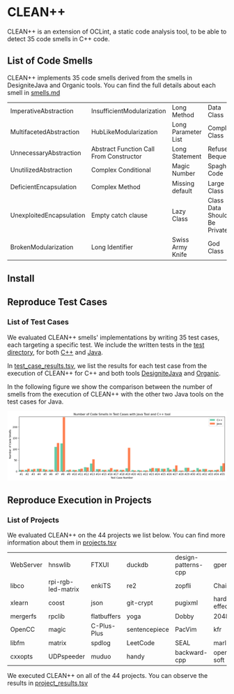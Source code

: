 # CLEAN++

CLEAN++ is an extension of OCLint, a static code analysis tool, to be able to detect 35 code smells in C++ code.

## List of Code Smells

CLEAN++ implements 35 code smells derived from the smells in DesigniteJava and Organic tools.
You can find the full details about each smell in [smells.md](data/smells.md)

| | | | | |
|--------------------------|-----------------------------------------|---------------------|------------------------------|------------------------|
| ImperativeAbstraction    | InsufficientModularization              | Long Method         | Data Class                   | Speculative Generality |
| MultifacetedAbstraction  | HubLikeModularization                   | Long Parameter List | Complex Class                | Brain Class            |
| UnnecessaryAbstraction   | Abstract Function Call From Constructor | Long Statement      | Refused Bequest              | Brain Method           |
| UnutilizedAbstraction    | Complex Conditional                     | Magic Number        | Spaghetti Code               | Dispersed Coupling     |
| DeficientEncapsulation   | Complex Method                          | Missing default     | Large Class                  | Intensive Coupling     |
| UnexploitedEncapsulation | Empty catch clause                      | Lazy Class          | Class Data Should Be Private | Message Chain          |
| BrokenModularization     | Long Identifier                         | Swiss Army Knife    | God Class                    | Shotgun Surgery        |


## Install

## Reproduce Test Cases
### List of Test Cases
We evaluated CLEAN++ smells' implementations by writing 35 test cases, each targeting a specific test.
We include the written tests in the [test directory](tests/), for both [C++](tests/cpp) and [Java](tests/java).

In [test_case_results.tsv](data/test_case_results.tsv), we list the results for each test case from the execution of CLEAN++ for C++ and both tools [DesigniteJava](https://www.designite-tools.com/) and [Organic](https://github.com/opus-research/organic).

In the following figure we show the comparison between the number of smells from the execution of CLEAN++ with the other two Java tools on the test cases for Java.

![test case results alt](fig/test_case_results.png)

## Reproduce Execution in Projects
### List of Projects
We evaluated CLEAN++ on the 44 projects we list below.
You can find more information about them in [projects.tsv](data/projects.tsv)

|           |                    |             |               |                     |                  |           |
|-----------|--------------------|-------------|---------------|---------------------|------------------|-----------|
| WebServer | hnswlib            | FTXUI       | duckdb        | design-patterns-cpp | gperftools       | BlingFire |
| libco     | rpi-rgb-led-matrix | enkiTS      | re2           | zopfli              | ChaiScript       | PEGTL     |
| xlearn    | coost              | json        | git-crypt     | pugixml             | hardware-effects |           |
| mergerfs  | rpclib             | flatbuffers | yoga          | Dobby               | 2048             |           |
| OpenCC    | magic              | C-Plus-Plus | sentencepiece | PacVim              | kfr              |           |
| libfm     | matrix             | spdlog      | LeetCode      | SEAL                | marl             |           |
| cxxopts   | UDPspeeder         | muduo       | handy         | backward-cpp        | openal-soft      |           |

We executed CLEAN++ on all of the 44 projects.
You can observe the results in [project_results.tsv](data/project_results.tsv)
